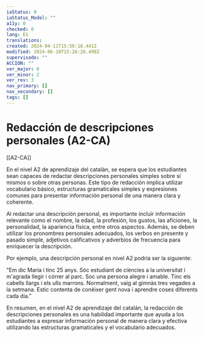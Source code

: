 ```yaml
---
iaStatus: 0
iaStatus_Model: ""
a11y: 0
checked: 0
lang: ES
translations: 
created: 2024-04-11T15:56:18.441Z
modified: 2024-06-10T15:26:26.498Z
supervisado: ""
ACCION: ""
ver_major: 0
ver_minor: 2
ver_rev: 3
nav_primary: []
nav_secondary: []
tags: []
---
```

# Redacción de descripciones personales (A2-CA)

[[A2-CA]]

En el nivel A2 de aprendizaje del catalán, se espera que los estudiantes sean capaces de redactar descripciones personales simples sobre sí mismos o sobre otras personas. Este tipo de redacción implica utilizar vocabulario básico, estructuras gramaticales simples y expresiones comunes para presentar información personal de una manera clara y coherente.

Al redactar una descripción personal, es importante incluir información relevante como el nombre, la edad, la profesión, los gustos, las aficiones, la personalidad, la apariencia física, entre otros aspectos. Además, se deben utilizar los pronombres personales adecuados, los verbos en presente y pasado simple, adjetivos calificativos y adverbios de frecuencia para enriquecer la descripción.

Por ejemplo, una descripción personal en nivel A2 podría ser la siguiente:

"Em dic Maria i tinc 25 anys. Sóc estudiant de ciències a la universitat i m'agrada llegir i córrer al parc. Soc una persona alegre i amable. Tinc els cabells llargs i els ulls marrons. Normalment, vaig al gimnàs tres vegades a la setmana. Estic contenta de conèixer gent nova i aprendre coses diferents cada dia."

En resumen, en el nivel A2 de aprendizaje del catalán, la redacción de descripciones personales es una habilidad importante que ayuda a los estudiantes a expresar información personal de manera clara y efectiva utilizando las estructuras gramaticales y el vocabulario adecuados.
